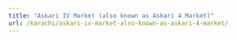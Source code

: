 ```yaml
---
title: "Askari IV Market (also known as Askari 4 Market)"
url: /karachi/askari-iv-market-also-known-as-askari-4-market/
---
```

